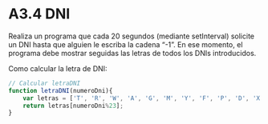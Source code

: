 # A3.4 DNI 

Realiza un programa que cada 20 segundos (mediante setInterval) solicite un DNI hasta que alguien le escriba la cadena “-1”.  En ese momento, el programa debe mostrar seguidas las letras de todos los DNIs introducidos.

Como calcular la letra de DNI:

```javascript
// Calcular letraDNI
function letraDNI(numeroDni){
    var letras = ['T', 'R', 'W', 'A', 'G', 'M', 'Y', 'F', 'P', 'D', 'X', 'B', 'N', 'J', 'Z', 'S', 'Q', 'V', 'H', 'L', 'C', 'K', 'E'];
    return letras[numeroDni%23];
}
```